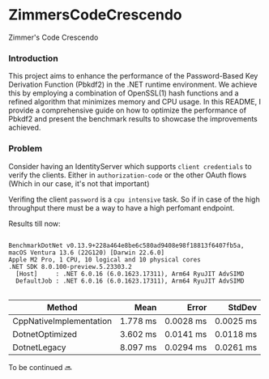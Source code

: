 # ZimmersCodeCrescendo
Zimmer's Code Crescendo

### Introduction

This project aims to enhance the performance of the Password-Based Key Derivation Function (Pbkdf2) in the .NET runtime environment. We achieve this by employing a combination of OpenSSL(1) hash functions and a refined algorithm that minimizes memory and CPU usage. In this README, I provide a comprehensive guide on how to optimize the performance of Pbkdf2 and present the benchmark results to showcase the improvements achieved.

### Problem
Consider having an IdentityServer which supports `client credentials` to verify the clients. Either in `authorization-code` or the other OAuth flows (Which in our case, it's not that important)

Verifing the client `password` is a `cpu intensive` task. So if in case of the high throughput there must be a way to have a high perfomant endpoint.

Results till now:

```

BenchmarkDotNet v0.13.9+228a464e8be6c580ad9408e98f18813f6407fb5a, macOS Ventura 13.6 (22G120) [Darwin 22.6.0]
Apple M2 Pro, 1 CPU, 10 logical and 10 physical cores
.NET SDK 8.0.100-preview.5.23303.2
  [Host]     : .NET 6.0.16 (6.0.1623.17311), Arm64 RyuJIT AdvSIMD
  DefaultJob : .NET 6.0.16 (6.0.1623.17311), Arm64 RyuJIT AdvSIMD


```
| Method                  | Mean     | Error     | StdDev    |
|------------------------ |---------:|----------:|----------:|
| CppNativeImplementation | 1.778 ms | 0.0028 ms | 0.0025 ms |
| DotnetOptimized         | 3.602 ms | 0.0141 ms | 0.0118 ms |
| DotnetLegacy            | 8.097 ms | 0.0294 ms | 0.0261 ms |


To be continued 🔜 
